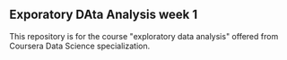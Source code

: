 ## Exporatory DAta Analysis week 1
This repository is for  the course "exploratory data analysis" offered from Coursera Data Science specialization.
